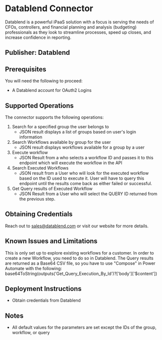 # Datablend Connector
Datablend is a powerful iPaaS solution with a focus is serving the needs of CFOs, controllers, and financial planning and analysis (budgeting) professionals as they look to streamline processes, speed up closes, and increase confidence in reporting.

## Publisher: Datablend

## Prerequisites
You will need the following to proceed:
* A Datablend account for OAuth2 Logins

## Supported Operations
The connector supports the following operations:
1. Search for a specified group the user belongs to
   * JSON result displays a list of groups based on user's login information
2. Search Workflows available by group for the user
   * JSON result displays workflows available for a group by a user
3. Execute workflow
   * JSON Result from a who selects a workflow ID and passes it to this endpoint which will execute the workflow in the API
4. Search Executed Workflows
   * JSON result from a User who will look for the executed workflow based on the ID used to execute it. User will have to query this endpoint until the results come back as either failed or successful.
5. Get Query results of Executed Workflow 
   * JSON Result from a User who will select the QUERY ID returned from the previous step.

## Obtaining Credentials
Reach out to sales@datablend.com or visit our website for more details.

## Known Issues and Limitations
This is only set up to explore existing workflows for a customer. In order to create a new Workflow, you need to do so in Datablend.
The Query results are returned as a Base64 CSV file, so you have to use "Compose" in Power Automate with the following:
base64ToString(outputs('Get_Query_Execution_By_Id')?['body']['$content'])

## Deployment Instructions
* Obtain credentials from Datablend

## Notes
* All default values for the parameters are set except the IDs of the group, workflow, or query